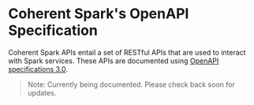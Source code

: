 # Coherent Spark's OpenAPI Specification

Coherent Spark APIs entail a set of RESTful APIs that are used to interact with
Spark services. These APIs are documented using [OpenAPI specifications 3.0][openapi].

> Note: Currently being documented. Please check back soon for updates.

[openapi]: https://www.openapis.org/
